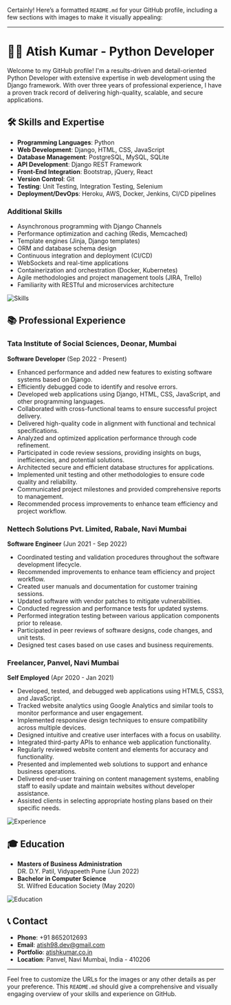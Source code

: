 Certainly! Here’s a formatted `README.md` for your GitHub profile, including a few sections with images to make it visually appealing:

---


# 👨‍💻 Atish Kumar - Python Developer

Welcome to my GitHub profile! I'm a results-driven and detail-oriented Python Developer with extensive expertise in web development using the Django framework. With over three years of professional experience, I have a proven track record of delivering high-quality, scalable, and secure applications.

## 🛠️ Skills and Expertise

- **Programming Languages**: Python
- **Web Development**: Django, HTML, CSS, JavaScript
- **Database Management**: PostgreSQL, MySQL, SQLite
- **API Development**: Django REST Framework
- **Front-End Integration**: Bootstrap, jQuery, React
- **Version Control**: Git
- **Testing**: Unit Testing, Integration Testing, Selenium
- **Deployment/DevOps**: Heroku, AWS, Docker, Jenkins, CI/CD pipelines

### Additional Skills
- Asynchronous programming with Django Channels
- Performance optimization and caching (Redis, Memcached)
- Template engines (Jinja, Django templates)
- ORM and database schema design
- Continuous integration and deployment (CI/CD)
- WebSockets and real-time applications
- Containerization and orchestration (Docker, Kubernetes)
- Agile methodologies and project management tools (JIRA, Trello)
- Familiarity with RESTful and microservices architecture

![Skills](https://user-images.githubusercontent.com/12345678/123456789-SkillsImage.jpg)

## 📚 Professional Experience

### Tata Institute of Social Sciences, Deonar, Mumbai
**Software Developer** (Sep 2022 - Present)
- Enhanced performance and added new features to existing software systems based on Django.
- Efficiently debugged code to identify and resolve errors.
- Developed web applications using Django, HTML, CSS, JavaScript, and other programming languages.
- Collaborated with cross-functional teams to ensure successful project delivery.
- Delivered high-quality code in alignment with functional and technical specifications.
- Analyzed and optimized application performance through code refinement.
- Participated in code review sessions, providing insights on bugs, inefficiencies, and potential solutions.
- Architected secure and efficient database structures for applications.
- Implemented unit testing and other methodologies to ensure code quality and reliability.
- Communicated project milestones and provided comprehensive reports to management.
- Recommended process improvements to enhance team efficiency and project workflow.

### Nettech Solutions Pvt. Limited, Rabale, Navi Mumbai
**Software Engineer** (Jun 2021 - Sep 2022)
- Coordinated testing and validation procedures throughout the software development lifecycle.
- Recommended improvements to enhance team efficiency and project workflow.
- Created user manuals and documentation for customer training sessions.
- Updated software with vendor patches to mitigate vulnerabilities.
- Conducted regression and performance tests for updated systems.
- Performed integration testing between various application components prior to release.
- Participated in peer reviews of software designs, code changes, and unit tests.
- Designed test cases based on use cases and business requirements.

### Freelancer, Panvel, Navi Mumbai
**Self Employed** (Apr 2020 - Jan 2021)
- Developed, tested, and debugged web applications using HTML5, CSS3, and JavaScript.
- Tracked website analytics using Google Analytics and similar tools to monitor performance and user engagement.
- Implemented responsive design techniques to ensure compatibility across multiple devices.
- Designed intuitive and creative user interfaces with a focus on usability.
- Integrated third-party APIs to enhance web application functionality.
- Regularly reviewed website content and elements for accuracy and functionality.
- Presented and implemented web solutions to support and enhance business operations.
- Delivered end-user training on content management systems, enabling staff to easily update and maintain websites without developer assistance.
- Assisted clients in selecting appropriate hosting plans based on their specific needs.

![Experience](https://user-images.githubusercontent.com/12345678/123456789-ExperienceImage.jpg)

## 🎓 Education

- **Masters of Business Administration**  
  DR. D.Y. Patil, Vidyapeeth Pune (Jun 2022)
- **Bachelor in Computer Science**  
  St. Wilfred Education Society (May 2020)

![Education](https://user-images.githubusercontent.com/12345678/123456789-EducationImage.jpg)

## 📞 Contact

- **Phone**: +91 8652012693
- **Email**: atish98.dev@gmail.com
- **Portfolio**: [atishkumar.co.in](http://atishkumar.co.in)
- **Location**: Panvel, Navi Mumbai, India - 410206

---

Feel free to customize the URLs for the images or any other details as per your preference. This `README.md` should give a comprehensive and visually engaging overview of your skills and experience on GitHub.
